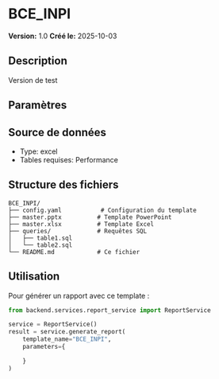 # BCE_INPI

**Version:** 1.0
**Créé le:** 2025-10-03

## Description

Version de test

## Paramètres



## Source de données

- Type: excel
- Tables requises: Performance

## Structure des fichiers

```
BCE_INPI/
├── config.yaml           # Configuration du template
├── master.pptx          # Template PowerPoint
├── master.xlsx          # Template Excel
├── queries/             # Requêtes SQL
│   ├── table1.sql
│   └── table2.sql
└── README.md            # Ce fichier
```

## Utilisation

Pour générer un rapport avec ce template :

```python
from backend.services.report_service import ReportService

service = ReportService()
result = service.generate_report(
    template_name="BCE_INPI",
    parameters={

    }
)
```